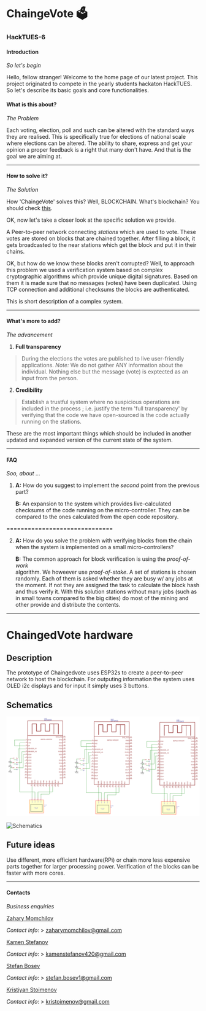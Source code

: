 # ChaingeVote 🗳️

### HackTUES-6 
#### Introduction
_So let's begin_ 

Hello, fellow stranger! Welcome to the home page of our latest project.
This project originated to compete in the yearly students hackaton HackTUES. 
So let's describe its basic goals and core functionalities.

#### What is this about?
_The Problem_ 

Each voting, election, poll and such can be altered with the standard ways 
they are realised. This is specifically true for elections of national scale 
where elections can be altered.
The ability to share, express and get your opinion a proper feedback is a 
right that many don't have. And that is the goal we are aiming at. 


--------------------------
#### How to solve it?
_The Solution_ 

How 'ChaingeVote' solves this? Well, BLOCKCHAIN.
What's blockchain? You should check [this](https://en.wikipedia.org/wiki/Blockchain).

OK, now let's take a closer look at the specific solution we provide.

A Peer-to-peer network connecting _stations_ which are used to vote. These votes
are stored on blocks that are chained together. After filling a block, it gets
broadcasted to the near stations which get the block and put it in their chains.

OK, but how do we know these blocks aren't corrupted? Well, to approach this problem
we used a verification system based on complex cryptographic algorithms which provide
unique digital signatures. Based on them it is made sure that no messages (votes) 
have been duplicated. Using TCP connection and additional checksums the blocks are
authenticated.

This is short description of a complex system.
 

--------------------------
#### What's more to add?
_The advancement_

1. **Full transparency**
> During the elections the votes are published to live user-friendly applications.
*Note:* We do not gather ANY information about the individual. Nothing else but 
		the message (vote) is exptected as an input from the person.

2. **Credibility**
> Establish a trustful system where no suspicious operations are included 
in the process ; i.e. justify the term 'full transparency' by verifying
that the code we have open-sourced is the code actually running on the 
stations.

These are the most important things which should be included in another
updated and expanded version of the current state of the system.

--------------------------
#### FAQ
_Soo, about ..._ 

1. **A:** How do you suggest to implement the _second_ point from the previous part?

   **B:** An expansion to the system which provides live-calculated checksums of the
   			code running on the micro-controller. They can be compared to the ones
			calculated from the open code repository.

==============================

2. **A:** How do you solve the problem with verifying blocks from the chain when
		the system is implemented on a small micro-controllers?
		
   **B:** The common approach for block verification is using the *proof-of-work*	
		algorithm. We howeever use *proof-of-stake*. A set of stations is chosen
		randomly. Each of them is asked whether they are busy w/ any jobs at the
		moment. If not they are assigned the task to calculate the block hash and
		thus verify it. With this solution stations without many jobs (such as in 
		small towns compared to the big cities) do most of the mining and other
		provide and distribute the contents.

--------------------------

# ChaingedVote hardware

## Description

The prototype of Chaingedvote uses ESP32s to create a peer-to-peer network to host the blockchain. For outputing information the system uses OLED i2c displays and for input it simply uses 3 buttons. 

## Schematics

![Schematics](https://github.com/boki1/HackTUES-6/blob/main/hardware/schematics.png)

![Schematics](https://github.com/boki1/HackTUES-6/blob/main/IMG_20201010_105846.jpeg)
## Future ideas

Use different, more efficient hardware(RPi) or chain more less expensive parts together for larger processing power. Verification of the blocks can be faster with more cores. 

--------------------------

#### Contacts
_Business enquiries_ 

[Zahary Momchilov](https://github.com/ZaharyMomchilov)

_Contact info_:
	> zaharymomchilov@gmail.com
	
[Kamen Stefanov](https://github.com/kamenstefanov03)

_Contact info_:
	> kamenstefanov420@gmail.com

[Stefan Bosev](https://github.com/StefanBosev)

_Contact info_:
	> stefan.bosev1@gmail.com

[Kristiyan Stoimenov](https://github.com/boki1)

_Contact info_:
	> kristoimenov@gmail.com


